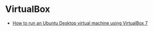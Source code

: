 # VirtualBox

-   [How to run an Ubuntu Desktop virtual machine using VirtualBox 7](https://ubuntu.com/tutorials/how-to-run-ubuntu-desktop-on-a-virtual-machine-using-virtualbox#1-overview)